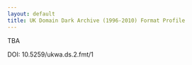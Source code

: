 ```yaml
---
layout: default
title: UK Domain Dark Archive (1996-2010) Format Profile
---
```


TBA

DOI: 10.5259/ukwa.ds.2.fmt/1

